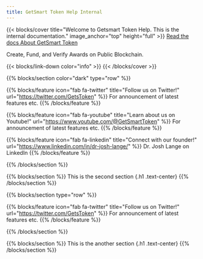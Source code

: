 ```yaml
---
title: GetSmart Token Help Internal
---
```


{{< blocks/cover title="Welcome to Getsmart Token Help. This is the internal documentation." image_anchor="top" height="full" >}}
<a class="btn btn-lg btn-primary me-3 mb-4" href="/docs/">
  Read the docs <i class="fas fa-arrow-alt-circle-right ms-2"></i>
</a>
<a class="btn btn-lg btn-secondary me-3 mb-4" href="https://getstoken.org/about">
  About GetSmart Token <i class="fab fa-link ms-2 "></i>
</a>
<p class="lead mt-5">Create, Fund, and Verify Awards on Public Blockchain.</p>
{{< blocks/link-down color="info" >}}
{{< /blocks/cover >}}

{{% blocks/section color="dark" type="row" %}}


{{% blocks/feature icon="fab fa-twitter" title="Follow us on Twitter!" url="https://twitter.com/GetsToken" %}}
For announcement of latest features etc.
{{% /blocks/feature %}}



{{% blocks/feature icon="fab fa-youtube" title="Learn about us on Youtube!" url="https://www.youtube.com/@GetSmartToken" %}}
For announcement of latest features etc.
{{% /blocks/feature %}}

{{% blocks/feature icon="fab fa-linkedin" title="Connect with our founder!" url="https://www.linkedin.com/in/dr-josh-lange/" %}}
Dr. Josh Lange on LinkedIn
{{% /blocks/feature %}}

{{% /blocks/section %}}


{{% blocks/section %}}
This is the second section
{.h1 .text-center}
{{% /blocks/section %}}


{{% blocks/section type="row" %}}

{{% blocks/feature icon="fab fa-twitter" title="Follow us on Twitter!"
    url="https://twitter.com/GetsToken" %}}
For announcement of latest features etc.
{{% /blocks/feature %}}

{{% /blocks/section %}}


{{% blocks/section %}}
This is the another section
{.h1 .text-center}
{{% /blocks/section %}}